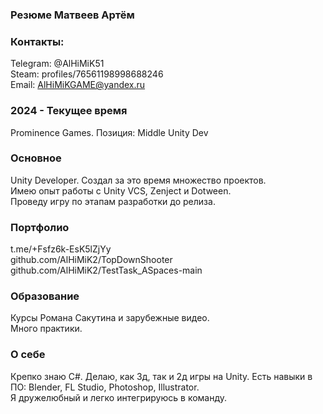 ### Резюме Матвеев Артём

### Контакты:
Telegram: @AlHiMiK51    
Steam: profiles/76561198998688246  
Email: AlHiMiKGAME@yandex.ru  

### 2024 - Текущее время  
Prominence Games. Позиция: Middle Unity Dev

### Основное
Unity Developer.
Создал за это время множество проектов.  
Имею опыт работы с Unity VCS, Zenject и Dotween.  
Проведу игру по этапам разработки до релиза.

### Портфолио
t.me/+Fsfz6k-EsK5lZjYy  
github.com/AlHiMiK2/TopDownShooter
github.com/AlHiMiK2/TestTask_ASpaces-main

### Образование 
Курсы Романа Сакутина и зарубежные видео.  
Много практики.

### О себе
Крепко знаю C#. Делаю, как 3д, так и 2д игры на Unity. 
Есть навыки в ПО: Blender, FL Studio, Photoshop, Illustrator.  
Я дружелюбный и легко интегрируюсь в команду.

